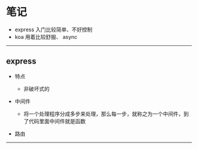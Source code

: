 # 笔记

- express   入门比较简单、不好控制
- koa       用着比较舒服、 async 

---

## express

- 特点
    - 非破坏式的

- 中间件
    - 将一个处理程序分成多步来处理，那么每一步，就称之为一个中间件，到了代码里面中间件就是函数
- 路由

--- 


